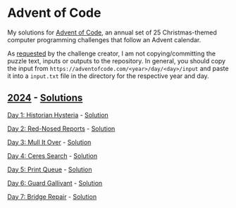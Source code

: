 # Advent of Code

My  solutions for [Advent of Code](https://adventofcode.com), an annual set of 25 Christmas-themed computer programming challenges that follow an Advent calendar.

As [requested](https://adventofcode.com/2024/about#faq_copying) by the challenge creator, I am not copying/committing the puzzle text, inputs or outputs to the repository. 
In general, you should copy the input from `https://adventofcode.com/<year>/day/<day>/input` and paste it into a `input.txt` file in the directory for the respective year and day.


## [2024](https://adventofcode.com/2024) - [Solutions](/2024)

[Day 1: Historian Hysteria](https://adventofcode.com/2024/day/1) - [Solution](/2024/day1/solve.py)

[Day 2: Red-Nosed Reports](https://adventofcode.com/2024/day/2) - [Solution](/2024/day2/solve.py)

[Day 3: Mull It Over](https://adventofcode.com/2024/day/3) - [Solution](/2024/day3/solve.py)

[Day 4: Ceres Search](https://adventofcode.com/2024/day/4) - [Solution](/2024/day4/solve.py)

[Day 5: Print Queue](https://adventofcode.com/2024/day/5) - [Solution](/2024/day5/solve.py)

[Day 6: Guard Gallivant](https://adventofcode.com/2024/day/6) - [Solution](/2024/day6/solve.py)

[Day 7: Bridge Repair](https://adventofcode.com/2024/day/7) - [Solution](/2024/day7/solve.py)
